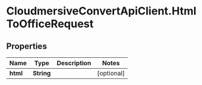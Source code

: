 # CloudmersiveConvertApiClient.HtmlToOfficeRequest

## Properties
Name | Type | Description | Notes
------------ | ------------- | ------------- | -------------
**html** | **String** |  | [optional] 


